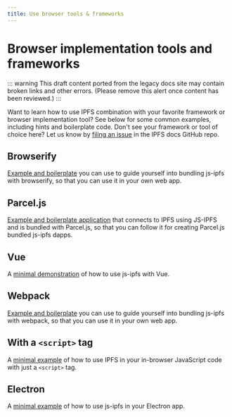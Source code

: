 ```yaml
---
title: Use browser tools & frameworks
---
```


# Browser implementation tools and frameworks

::: warning
This draft content ported from the legacy docs site may contain broken links and other errors. (Please remove this alert once content has been reviewed.)
:::

Want to learn how to use IPFS combination with your favorite framework or browser implementation tool? See below for some common examples, including hints and boilerplate code. Don't see your framework or tool of choice here? Let us know by [filing an issue](https://github.com/ipfs/docs/issues/new?assignees=&labels=OKR+3%3A+Content+Improvement%2C+docs-ipfs&template=content-request.md&title=%5BCONTENT+REQUEST%5D+%20Browser%20Implementation%20Tools%20and%20Frameworks) in the IPFS docs GitHub repo.

## Browserify

[Example and boilerplate](https://github.com/ipfs/js-ipfs/blob/master/examples/browser-browserify) you can use to guide yourself into bundling js-ipfs with browserify, so that you can use it in your own web app.

## Parcel.js

[Example and boilerplate application](https://github.com/ipfs/js-ipfs/blob/master/examples/browser-parceljs) that connects to IPFS using JS-IPFS and is bundled with Parcel.js, so that you can follow it for creating Parcel.js bundled js-ipfs dapps.

## Vue

A [minimal demonstration](https://github.com/ipfs/js-ipfs/blob/master/examples/browser-vue) of how to use js-ipfs with Vue.

## Webpack

[Example and boilerplate](https://github.com/ipfs/js-ipfs/blob/master/examples/browser-webpack) you can use to guide yourself into bundling js-ipfs with webpack, so that you can use it in your own web app.

## With a `<script>` tag

A [minimal example](https://github.com/ipfs/js-ipfs/blob/master/examples/browser-script-tag) of how to use IPFS in your in-browser JavaScript code with just a `<script>` tag.

## Electron

A [minimal example](https://github.com/ipfs/js-ipfs/blob/master/examples/run-in-electron) of how to use js-ipfs in your Electron app.
